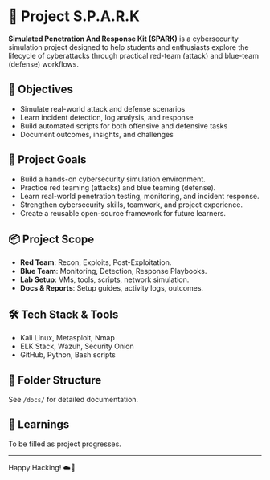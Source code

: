 # 🚀 Project S.P.A.R.K

**Simulated Penetration And Response Kit (SPARK)** is a cybersecurity simulation project designed to help students and enthusiasts explore the lifecycle of cyberattacks through practical red-team (attack) and blue-team (defense) workflows.

## 📌 Objectives

- Simulate real-world attack and defense scenarios
- Learn incident detection, log analysis, and response
- Build automated scripts for both offensive and defensive tasks
- Document outcomes, insights, and challenges

## 🎯 Project Goals
- Build a hands-on cybersecurity simulation environment.
- Practice red teaming (attacks) and blue teaming (defense).
- Learn real-world penetration testing, monitoring, and incident response.
- Strengthen cybersecurity skills, teamwork, and project experience.
- Create a reusable open-source framework for future learners.

## 📦 Project Scope
- **Red Team**: Recon, Exploits, Post-Exploitation.
- **Blue Team**: Monitoring, Detection, Response Playbooks.
- **Lab Setup**: VMs, tools, scripts, network simulation.
- **Docs & Reports**: Setup guides, activity logs, outcomes.

## 🛠️ Tech Stack & Tools

- Kali Linux, Metasploit, Nmap
- ELK Stack, Wazuh, Security Onion
- GitHub, Python, Bash scripts

## 📁 Folder Structure

See `/docs/` for detailed documentation.

## 🧠 Learnings

To be filled as project progresses.

---

Happy Hacking! ☁️🌙
